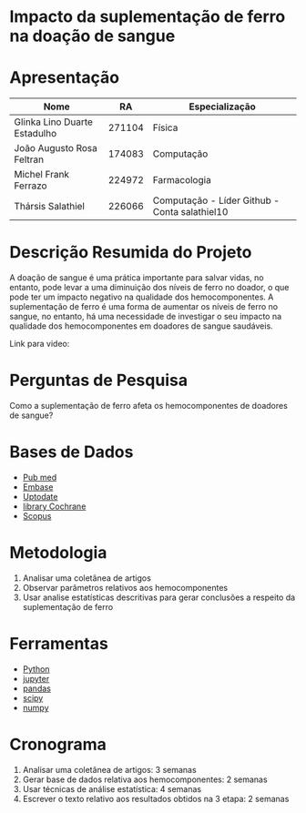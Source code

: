 
# Impacto da suplementação de ferro na doação de sangue 

# Apresentação

|Nome  | RA | Especialização|
|--|--|--|
| Glinka Lino Duarte Estadulho  | 271104  | Física|
| João Augusto Rosa Feltran  | 174083 | Computação |
| Michel Frank Ferrazo  | 224972  | Farmacologia |
| Thársis Salathiel | 226066 | Computação - Líder Github - Conta salathiel10|

# Descrição Resumida do Projeto

A doação de sangue é uma prática importante para salvar vidas, no entanto, pode levar a uma diminuição dos níveis de ferro no doador, o que pode ter um impacto negativo na qualidade dos hemocomponentes. A suplementação de ferro é uma forma de aumentar os níveis de ferro no sangue, no entanto, há uma necessidade de investigar o seu impacto na qualidade dos hemocomponentes em doadores de sangue saudáveis.

Link para video:

# Perguntas de Pesquisa

Como a suplementação de ferro afeta os hemocomponentes de doadores de sangue?

# Bases de Dados

- [Pub med](https://pubmed.ncbi.nlm.nih.gov/)
- [Embase](https://www.embase.com/)
- [Uptodate](https://www.uptodate.com/)
- [library Cochrane](https://www.cochranelibrary.com/)
- [Scopus](https://www.scopus.com/home.uri)

# Metodologia

1. Analisar uma coletânea de artigos
2. Observar parâmetros relativos aos hemocomponentes
3. Usar analise estatísticas descritivas para gerar conclusões a respeito da suplementação de ferro

# Ferramentas

- [Python](https://www.python.org/)
- [jupyter](https://jupyter.org/)
- [pandas](https://pandas.pydata.org/)
- [scipy](https://scipy.org/)
- [numpy](https://numpy.org/)

# Cronograma

1. Analisar uma coletânea de artigos: 3 semanas
2. Gerar base de dados relativa aos hemocomponentes: 2 semanas
3. Usar técnicas de análise estatística: 4 semanas
4. Escrever o texto relativo aos resultados obtidos na 3 etapa: 2 semanas
